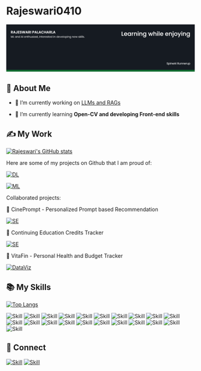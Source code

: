 # Rajeswari0410
![Rajeswari's-cover](./Cover-image.png)

## 👩 About Me

- 🔭 I’m currently working on [LLMs and RAGs](https://github.com/Rajeswari0410/SentimentAnalysis)

- 🌱 I’m currently learning **Open-CV and developing Front-end skills**

## ✍ My Work

[![Rajeswari's GitHub stats](https://github-readme-stats.vercel.app/api?username=Rajeswari0410&show_icons=true&theme=dark)](https://github.com/Rajeswari0410)

Here are some of my projects on Github that I am proud of:

[![DL](https://github-readme-stats.vercel.app/api/pin/?username=Rajeswari0410&repo=SentimentAnalysis&show_icons=true&theme=dark)](https://github.com/Rajeswari0410/SentimentAnalysis)

[![ML](https://github-readme-stats.vercel.app/api/pin/?username=Rajeswari0410&repo=Fraud_Detection&show_icons=true&theme=dark)](https://github.com/Rajeswari0410/Fraud_Detection)

Collaborated projects:

🚀 CinePrompt - Personalized Prompt based Recommendation

[![SE](https://github-readme-stats.vercel.app/api/pin/?username=LikhithReddyM&repo=CinePrompt&show_icons=true&theme=dark)](https://github.com/LikhithReddyM/CinePrompt/)

🚀 Continuing Education Credits Tracker

[![SE](https://github-readme-stats.vercel.app/api/pin/?username=CSCE606-NIKI&repo=niki&show_icons=true&theme=dark)](https://github.com/CSCE606-NIKI/niki)

🚀 VitaFin - Personal Health and Budget Tracker

[![DataViz](https://github-readme-stats.vercel.app/api/pin/?username=ApurvaMandalika9&repo=VitaFin&show_icons=true&theme=dark)](https://github.com/ApurvaMandalika9/DataVizProject-VitaFin)

## 📚 My Skills

[![Top Langs](https://github-readme-stats.vercel.app/api/top-langs/?username=Rajeswari0410&layout=compact&show_icons=true&theme=dark)](https://github.com/Rajeswari0410)

![Skill](https://img.shields.io/badge/C++-00599C?style=for-the-badge&logo=cplusplus&logoColor=white)
![Skill](https://img.shields.io/badge/C%23-239120?style=for-the-badge&logo=csharp&logoColor=white)
![Skill](https://img.shields.io/badge/-C?style=for-the-badge&logo=C&logoColor=white)
![Skill](https://img.shields.io/badge/-Python3-orange??style=for-the-badge&logo=python)
![Skill](https://img.shields.io/badge/HTML5-E34F26?style=for-the-badge&logo=html5&logoColor=white)
![Skill](https://img.shields.io/badge/CSS3-1572B6?style=for-the-badge&logo=css3&logoColor=white)
![Skill](https://img.shields.io/badge/JavaScript-323330?style=for-the-badge&logo=javascript&logoColor=F7DF1E)
![Skill](https://img.shields.io/badge/Flask-323330?style=for-the-badge&logo=Flask&logoColor=white)
![Skill](https://img.shields.io/badge/-MATLAB-blue)
![Skill](https://img.shields.io/badge/Microsoft_Office-D83B01?style=for-the-badge&logo=microsoft-office&logoColor=white)
![Skill](https://img.shields.io/badge/Excel_Automation-217346?style=for-the-badge&logo=microsoftexcel&logoColor=white)
![Skill](https://img.shields.io/badge/Tableau-E97627?style=for-the-badge&logo=tableau&logoColor=white)
![Skill](https://img.shields.io/badge/Ruby_on_Rails-CC0000?style=for-the-badge&logo=rubyonrails&logoColor=white)
![Skill](https://img.shields.io/badge/MySQL-4479A1?style=for-the-badge&logo=mysql&logoColor=white)
![Skill](https://img.shields.io/badge/Machine_Learning-4285F4?style=for-the-badge&logo=machinelearning&logoColor=white)
![Skill](https://img.shields.io/badge/Deep_Learning-FF6F61?style=for-the-badge&logo=deeplearning&logoColor=white)
![Skill](https://img.shields.io/badge/-OpenCV-brightgreen)
![Skill](https://img.shields.io/badge/Data_Analytics-0081CB?style=for-the-badge&logo=dataanalytics&logoColor=white)
![Skill](https://img.shields.io/badge/Data_Science-F37626?style=for-the-badge&logo=datascience&logoColor=white)
![Skill](https://img.shields.io/badge/Visual_Studio-0078D4?style=for-the-badge&logo=visual%20studio&logoColor=white)
![Skill](https://img.shields.io/badge/Visual_Studio_Code-0078D4?style=for-the-badge&logo=visual%20studio%20code&logoColor=white)


## 🤝 Connect

[![Skill](https://img.shields.io/badge/LinkedIn-0077B5?style=for-the-badge&logo=linkedin&logoColor=white)](https://www.linkedin.com/in/rajarajeswari-palacharla/)
[![Skill](https://img.shields.io/badge/GitHub-100000?style=for-the-badge&logo=github&logoColor=white)](https://github.com/Rajeswari0410)
